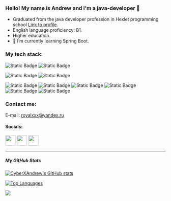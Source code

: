 ### Hello! My name is Andrew and i'm a java-developer 👋

- Graduated from the java developer profession in Hexlet programming school [Link to profile](https://ru.hexlet.io/u/cyberxandrew).
- English language proficiency: B1.
- Higher education.
- 🌱 I’m currently learning Spring Boot.

### My tech stack:
![Static Badge](https://img.shields.io/badge/JAVA-7FB841?style=for-the-badge&logoWidth=200&color=7FB841)
![Static Badge](https://img.shields.io/badge/Spring-%236DB33F?style=for-the-badge&logo=spring&logoColor=white)

![Static Badge](https://img.shields.io/badge/GRADLE-white?style=for-the-badge&logo=gradle&logoColor=black&color=%23FFDC33)
![Static Badge](https://img.shields.io/badge/MAVEN-%23C71A36?style=for-the-badge&logo=apachemaven&logoColor=white)

![Static Badge](https://img.shields.io/badge/IntelliJ%20idea-%23FFDC33?style=for-the-badge&logo=intellij%20IDEA&logoColor=black&color=%23FFCE33)
![Static Badge](https://img.shields.io/badge/postgresql-main?style=for-the-badge&logo=postgresql&logoColor=white&color=%234169E1)
![Static Badge](https://img.shields.io/badge/Hibernate-%2359666C?style=for-the-badge&logo=hibernate&logoColor=white)
![Static Badge](https://img.shields.io/badge/junit-%23FDEBD0?style=for-the-badge&logo=junit5&logoColor=white&color=%2325A162)
![Static Badge](https://img.shields.io/badge/GIT-black?style=for-the-badge&logo=git&logoColor=white&color=%23F05032)
![Static Badge](https://img.shields.io/badge/POSTMAN-%23FF6C37?style=for-the-badge&logo=postman&logoColor=white)

### Contact me:
E-mail: royalxxx@yandex.ru
                 
#### Socials:
<p align="left">
<a href="https://www.github.com/CyberXAndrew" target="_blank" rel="noreferrer"><img src="https://raw.githubusercontent.com/danielcranney/readme-generator/main/public/icons/socials/github.svg" width="32" height="32" /></a>
<a href="http://www.instagram.com/dandy.jager" target="_blank" rel="noreferrer"><img src="https://raw.githubusercontent.com/danielcranney/readme-generator/main/public/icons/socials/instagram.svg" width="32" height="32" /></a>
<a href="https://t.me/AndreyllBorisov" target="_blank" rel="noreferrer"><img src="https://yandex-images.clstorage.net/zHn98f351/d6e873iCO/oOrLljpL9oIaBjfzCmImEwnr-VkEevz3zIMaJe5hiElURktbTd3cApiq2rxsWeIg-SAC6rcZRviHHHcbDBNUh8XXkodfQvqOCiJ-13orKlM93vVpXTPE5vHLMiSmZC3ksNuW--RUJf4tR9_1HEH7HKQhBgZPXHOoMzBSRzAT9ZLwZseujp-nbsa-msMqWv7fEdp9NYibJB5ocysxZwQJuBwbvr9oxFlCbXsvGXzJw2HACXZ2ZuhDpLNcqjd4W1WmvBpjTu4_H_KSKn7Dtq4Gq0XO0TVIM9Qy0MPftbtAMZAMYyrPdFyV6tkXd1H0mTt1ULkSwobEs-T7QAZPzMclEmiCF-p2Qyv2sgZmrzIuGr81kknB1PcgfgRzqx1HCGFMmI-qw5xQsVJV7w_FnJXjeQx5ll52jCMgi8QC27RjTZYInp-SFhsH-squEh-23iJLqb7hPSgXgE6Mo4_BX-g1uLDLxl_kiJ0iXSf3mXTBZ7XYPU6idsxT0FeMYmM4d8n-kGKr4vrbF5KC_sJ7tlJGmwHWndGUk4hqODtvzc94ETyYt6azXMApVpXjF8mMmYtNgIFKTuYIs3ybnP7D6NN5uhweY9L6lwvymp6qV8JqpouxotlZ2HdsylTv4xFzPPnMcJP6qxhEjb5FZ9v1IA1_NVTNnj5aWEOY80Tau7ifjYKo-qci6hc37mLCZuc6yoajJaIZoRjjAIpku7_Fi6AZNLiLzj90NFEyASOfmQhF9xmYcfIuimSfgPfQwk-0y1kWsAqHTg7LGwoKXl5fYo4Ot3UeUYHAk-xijI83Xd-8TdCoFy4PwNhVQmEXcxkMffftsHUWQuKAS6yHTMoTZDd5fhQCp3ICH98WDr4ae0pCmhPRsnX5-EuEhugHW_VD-Bk0qMuiE_y80ba9LxdpeN2j8QyJ8uYK0CckczBaOzzLVfKoWo-Wrt_n-ioGkosyujIPJTbJ6fiHeJ6Eu8NhaySQ" width="32" height="32" /></a>
</p>

---

##### My GitHub Stats
<a href="http://www.github.com/CyberXAndrew"><img src="https://github-readme-stats.vercel.app/api?username=CyberXAndrew&show_icons=true&hide=&count_private=true&title_color=2D26AE&text_color=0f172a&icon_color=f97316&bg_color=FDFEFE&hide_border=false&show_icons=true" alt="CyberXAndrew's GitHub stats" /></a>

<a href="https://github.com/CyberXAndrew" align="left"><img src="https://github-readme-stats.vercel.app/api/top-langs/?username=CyberXAndrew&langs_count=10&title_color=f97316&text_color=0f172a&icon_color=84cc16&bg_color=FDFEFE&hide_border=false&locale=en&custom_title=Top%20%Languages" alt="Top Languages" /></a>

![](https://komarev.com/ghpvc/?username=CyberXAndrew&color=brightgreen&style=for-the-badge&label=VISITORS)

<!--
**CyberXAndrew/CyberXAndrew** is a ✨ _special_ ✨ repository because its `README.md` (this file) appears on your GitHub profile.

Here are some ideas to get you started:

- 🔭 I’m currently working on ...
- 🌱 I’m currently learning ...
- 👯 I’m looking to collaborate on ...
- 🤔 I’m looking for help with ...
- 💬 Ask me about ...
- 📫 How to reach me: ...
- 😄 Pronouns: ...
- ⚡ Fun fact: ...
-->

